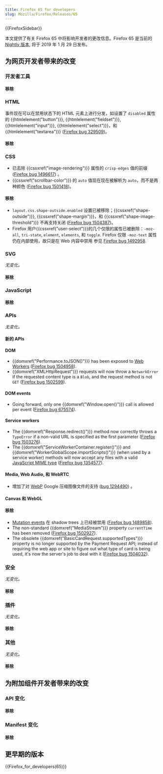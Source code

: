 ```yaml
---
title: Firefox 65 for developers
slug: Mozilla/Firefox/Releases/65
---
```


{{FirefoxSidebar}}

本文提供了有关 Firefox 65 中将影响开发者的更改信息。Firefox 65 是当前的 [Nightly 版本](https://www.mozilla.org/en-US/firefox/channel/desktop/#beta), 将于 2019 年 1 月 29 日发布。

## 为网页开发者带来的改变

### 开发者工具

#### 移除

### HTML

事件现在可以在禁用状态下的 HTML 元素上进行分发，如设置了 `disabled` 属性的 {{htmlelement("button")}}, {{htmlelement("fieldset")}}, {{htmlelement("input")}}, {{htmlelement("select")}}，和 {{htmlelement("textarea")}} ([Firefox bug 329509](https://bugzil.la/329509))。

#### 移除

### CSS

- 已去除 {{cssxref("image-rendering")}} 属性的 `crisp-edges` 值的前缀 ([Firefox bug 1496617](https://bugzil.la/1496617)) 。
- {{cssxref("scrollbar-color")}} 的 `auto` 值现在现在被解析为 `auto`，而不是两种颜色 ([Firefox bug 1501418](https://bugzil.la/1501418))。

#### 移除

- `layout.css.shape-outside.enabled` 设置已被移除；{{cssxref("shape-outside")}}, {{cssxref("shape-margin")}}，和 {{cssxref("shape-image-threshold")}} 不再支持关闭 ([Firefox bug 1504387](https://bugzil.la/1504387))。
- Firefox 用户{{cssxref("user-select")}}的几个仅限的属性已被删除：`-moz-all`, `tri-state`, `element`, `elements`, 和 `toggle`. Firefox 仅限 `-moz-text` 属性仍在内部使用，故只是在 Web 内容中禁用 参见 [Firefox bug 1492958](https://bugzil.la/1492958).

### SVG

_无变化。_

#### 移除

### JavaScript

#### 移除

### APIs

_无变化。_

#### 新的 APIs

#### DOM

- {{domxref("Performance.toJSON()")}} has been exposed to [Web Workers](/zh-CN/docs/Web/API/Web_Workers_API) ([Firefox bug 1504958](https://bugzil.la/1504958)).
- {{domxref("XMLHttpRequest")}} requests will now throw a `NetworkError` if the requested content type is a `Blob`, and the request method is not `GET` ([Firefox bug 1502599](https://bugzil.la/1502599)).

#### DOM events

- Going forward, only one {{domxref("Window.open()")}} call is allowed per event ([Firefox bug 675574](https://bugzil.la/675574)).

#### Service workers

- The {{domxref("Response.redirect()")}} method now correctly throws a `TypeError` if a non-valid URL is specified as the first parameter ([Firefox bug 1503276](https://bugzil.la/1503276)).
- The {{domxref("ServiceWorkerContainer.register()")}} and {{domxref("WorkerGlobalScope.importScripts()")}} (when used by a service worker) methods will now accept any files with a valid [JavaScript MIME type](/zh-CN/docs/Web/HTTP/Basics_of_HTTP/MIME_types#JavaScript_types) ([Firefox bug 1354577](https://bugzil.la/1354577)).

#### Media, Web Audio, 和 WebRTC

- 增加了对 [WebP](/zh-CN/docs/Glossary/webp) Google 压缩图像文件的支持 ([bug 1294490](https://bugzilla.mozilla.org/show_bug.cgi?id=1294490)) 。

#### Canvas 和 WebGL

#### 移除

- [Mutation events](/zh-CN/docs/Web/Guide/Events/Mutation_events) 在 shadow trees 上已经被禁用 ([Firefox bug 1489858](https://bugzil.la/1489858)).
- The non-standard {{domxref("MediaStream")}} property `currentTime` has been removed ([Firefox bug 1502927](https://bugzil.la/1502927)).
- The obsolete {{domxref("BasicCardRequest.supportedTypes")}} property is no longer supported by the Payment Request API; instead of requiring the web app or site to figure out what type of card is being used, it's now the server's job to deal with it ([Firefox bug 1504032](https://bugzil.la/1504032)).

### 安全

_无变化。_

#### 移除

### 插件

_无变化。_

#### 移除

### 其他

_无变化。_

#### 移除

## 为附加组件开发者带来的改变

### API 变化

#### 移除

### Manifest 变化

#### 移除

## 更早期的版本

{{Firefox_for_developers(65)}}
